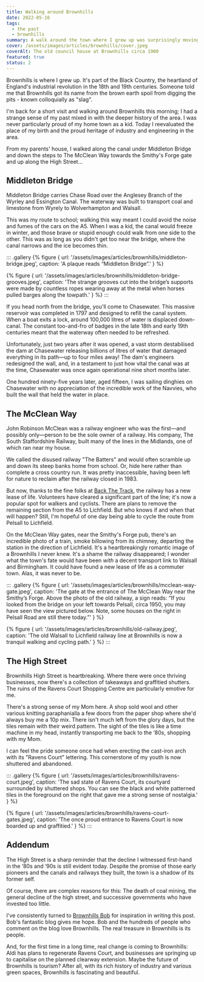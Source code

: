 ```yaml
---
title: Walking around Brownhills
date: 2022-05-16
tags:
  - the past
  - brownhills
summary: A walk around the town where I grew up was surprisingly moving.
cover: /assets/images/articles/brownhills/cover.jpeg
coverAlt: The old council house at Brownhills circa 1900
featured: true
status: 2
---
```

Brownhills is where I grew up. It's part of the Black Country, the heartland of England's industrial revolution in the 18th and 19th centuries. Someone told me that Brownhills got its name from the brown earth spoil from digging the pits - known colloquially as "slag".

I'm back for a short visit and walking around Brownhills this morning; I had a strange sense of my past mixed in with the deeper history of the area. I was never particularly proud of my home town as a kid. Today I reevaluated the place of my birth and the proud heritage of industry and engineering in the area. 

From my parents' house, I walked along the canal under Middleton Bridge and down the steps to The McClean Way towards the Smithy's Forge gate and up along the High Street…


## Middleton Bridge
Middleton Bridge carries Chase Road over the Anglesey Branch of the Wyrley and Essington Canal. The waterway was built to transport coal and limestone from Wyrely to Wolverhampton and Walsall. 

This was my route to school; walking this way meant I could avoid the noise and fumes of the cars on the A5. When I was a kid, the canal would freeze in winter, and those brave or stupid enough could walk from one side to the other. This was as long as you didn't get too near the bridge, where the canal narrows and the ice becomes thin. 

::: .gallery 
{% figure {
url: '/assets/images/articles/brownhills/middleton-bridge.jpeg',
caption: 'A plaque reads “Middleton Bridge”.'
} %}

{% figure {
url: '/assets/images/articles/brownhills/middleton-bridge-grooves.jpeg',
caption: 'The strange grooves cut into the bridge’s supports were made by countless ropes wearing away at the metal when horses pulled barges along the towpath.'
} %}
:::  

If you head north from the bridge, you'll come to Chasewater. This massive reservoir was completed in 1797 and designed to refill the canal system. When a boat exits a lock, around 100,000 litres of water is displaced down-canal. The constant too-and-fro of badges in the late 18th and early 19th centuries meant that the waterway often needed to be refreshed. 

Unfortunately, just two years after it was opened, a vast storm destabilised the dam at Chasewater releasing billions of litres of water that damaged everything in its path—up to four miles away! The dam's engineers redesigned the wall, and, in a testament to just how vital the canal was at the time, Chasewater was once again operational nine short months later. 

One hundred ninety-five years later, aged fifteen, I was sailing dinghies on Chasewater with no appreciation of the incredible work of the Navvies, who built the wall that held the water in place.

## The McClean Way
John Robinson McClean was a railway engineer who was the first—and possibly only—person to be the sole owner of a railway. His company, The South Staffordshire Railway, built many of the lines in the Midlands, one of which ran near my house.

We called the disused railway "The Batters" and would often scramble up and down its steep banks home from school. Or, hide here rather than complete a cross country run. It was pretty inaccessible, having been left for nature to reclaim after the railway closed in 1983.

But now, thanks to the fine folks at [Back The Track](http://backthetrack.org.uk/), the railway has a new lease of life. Volunteers have cleared a significant part of the line; it's now a popular spot for walkers and cyclists. There are plans to remove the remaining section from the A5 to Lichfield. But who knows if and when that will happen? Still, I'm hopeful of one day being able to cycle the route from Pelsall to Lichfield.

On the McClean Way gates, near the Smithy's Forge pub, there's an incredible photo of a train, smoke billowing from its chimney, departing the station in the direction of Lichfield. It's a heartbreakingly romantic image of a Brownhills I never knew. It's a shame the railway disappeared; I wonder what the town's fate would have been _with_ a decent transport link to Walsall and Birmingham. It could have found a new lease of life as a commuter town. Alas, it was never to be.

::: .gallery
{% figure {
url: '/assets/images/articles/brownhills/mcclean-way-gate.jpeg',
caption: 'The gate at the entrance of The McClean Way near the Smithy’s Forge. Above the photo of the old railway, a sign reads: “If you looked from the bridge on your left towards Pelsall, circa 1950, you may have seen the view pictured below. Note, some houses on the right in Pelsall Road are still there today.”'
} %}

{% figure {
url: '/assets/images/articles/brownhills/old-railway.jpeg',
caption: 'The old Walsall to Lichfield railway line at Brownhills is now a tranquil walking and cycling path.'
} %}
:::

## The High Street
Brownhills High Street is heartbreaking. Where there were once thriving businesses, now there's a collection of takeaways and graffitied shutters. The ruins of the Ravens Court Shopping Centre are particularly emotive for me. 

There's a strong sense of my Mom here. A shop sold wool and other various knitting paraphanialla a few doors from the paper shop where she'd always buy me a 10p mix. There isn't much left from the glory days, but the tiles remain with their weird pattern. The sight of the tiles is like a time machine in my head, instantly transporting me back to the ‘80s, shopping with my Mom.

I can feel the pride someone once had when erecting the cast-iron arch with its "Ravens Court" lettering. This cornerstone of my youth is now shuttered and abandoned. 

::: .gallery 
{% figure {
url: '/assets/images/articles/brownhills/ravens-court.jpeg',
caption: 'The sad state of Ravens Court, its courtyard surrounded by shuttered shops. You can see the black and white patterned tiles in the foreground on the right that gave me a strong sense of nostalgia.'
} %}

{% figure {
url: '/assets/images/articles/brownhills/ravens-court-gates.jpeg',
caption: 'The once proud entrance to Ravens Court is now boarded up and graffitied.'
} %}
:::  

## Addendum
The High Street is a sharp reminder that the decline I witnessed first-hand in the ‘80s and ‘90s is still evident today. Despite the promise of those early pioneers and the canals and railways they built, the town is a shadow of its former self.

Of course, there are complex reasons for this: The death of coal mining, the general decline of the high street, and successive governments who have invested too little.

I've consistently turned to [Brownhills Bob](https://brownhillsbob.com/) for inspiration in writing this post. Bob's fantastic blog gives me hope. Bob and the hundreds of people who comment on the blog love Brownhills. The real treasure in Brownhills is its people. 

And, for the first time in a long time, real change is coming to Brownhills: Aldi has plans to regenerate Ravens Court, and businesses are springing up to capitalise on the planned clearway extension. Maybe the future of Brownhills is tourism? After all, with its rich history of industry and various green spaces, Brownhills is fascinating and beautiful.